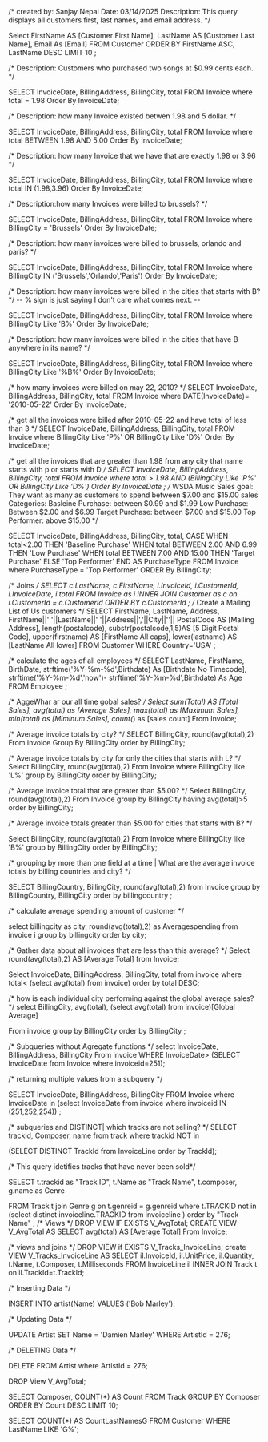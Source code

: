 /*
created by: Sanjay Nepal 
Date: 03/14/2025
Description: This query displays all customers first, last names, and email address.
*/

Select 
 FirstName AS [Customer First Name], 
 LastName AS [Customer Last Name],
 Email As [Email]
FROM 
Customer
ORDER BY 
FirstName ASC,
LastName DESC
LIMIT 10 ;

/*
Description: Customers who purchased two songs at $0.99 cents each. */

SELECT 
InvoiceDate,
BillingAddress,
BillingCity, 
total
FROM
Invoice
where 
total = 1.98
Order By 
InvoiceDate;


/*
Description: how many Invoice existed betwen 1.98 and 5 dollar. */

SELECT 
InvoiceDate,
BillingAddress,
BillingCity, 
total
FROM
Invoice
where 
total BETWEEN 1.98 AND 5.00
Order By 
InvoiceDate;

/*
Description: how many Invoice that we have that are exactly 1.98 or 3.96 */

SELECT 
InvoiceDate,
BillingAddress,
BillingCity, 
total
FROM
Invoice
where 
total IN (1.98,3.96)
Order By 
InvoiceDate;

/*
Description:how many Invoices were billed to brussels? */


SELECT 
InvoiceDate,
BillingAddress,
BillingCity, 
total
FROM
Invoice
where 
BillingCity = 'Brussels'
Order By 
InvoiceDate;

/* Description: how many invoices were billed to brussels, orlando and paris? */


SELECT 
InvoiceDate,
BillingAddress,
BillingCity, 
total
FROM
Invoice
where 
BillingCity IN ('Brussels','Orlando','Paris')
Order By 
InvoiceDate;

/* Description: how many invoices were billed in the cities that starts with B? */
-- % sign is just saying I don't care what comes next. --

SELECT 
InvoiceDate,
BillingAddress,
BillingCity, 
total
FROM
Invoice
where 
BillingCity Like 'B%'
Order By 
InvoiceDate;

/* Description: how many invoices were billed in the cities that have B anywhere in its name? */

SELECT 
InvoiceDate,
BillingAddress,
BillingCity, 
total
FROM
Invoice
where 
BillingCity Like '%B%'
Order By 
InvoiceDate;

/* how many invoices were billed on may 22, 2010? */
 SELECT 
InvoiceDate,
BillingAddress,
BillingCity, 
total
FROM
Invoice
where 
DATE(InvoiceDate)= '2010-05-22'
Order By 
InvoiceDate;

/* get all the invoices were billed after 2010-05-22 and have total of less than 3  */
 SELECT 
InvoiceDate,
BillingAddress,
BillingCity, 
total
FROM
Invoice
where 
BillingCity Like 'P%' OR BillingCity Like 'D%'
Order By 
InvoiceDate;

/* get all the invoices that are greater than 1.98 from any city that name starts with p or starts with D */
SELECT 
InvoiceDate,
BillingAddress,
BillingCity, 
total
FROM
Invoice
where 
total > 1.98 AND (BillingCity Like 'P%' OR BillingCity Like 'D%')
Order By 
InvoiceDate
;
/* WSDA Music Sales goal:
They want as many as customers to spend between $7.00 and $15.00 
sales Categories: 
Basleine Purchase: between $0.99 and $1.99
Low Purchase: Between $2.00 and $6.99
Target Purchase: between $7.00 and $15.00 
Top Performer: above $15.00 
*/

SELECT
InvoiceDate,
BillingAddress,
BillingCity,
total,
CASE
WHEN total<2.00 THEN 'Baseline Purchase'
WHEN total BETWEEN 2.00 AND 6.99 THEN 'Low Purchase'
WHEN total BETWEEN 7.00 AND 15.00 THEN 'Target Purchase'
ELSE 'Top Performer'
END AS PurchaseType
FROM
Invoice
where 
PurchaseType = 'Top Performer'
ORDER By
 BillingCity;

 /* Joins 
 */ 
 SELECT
 c.LastName,
 c.FirstName,
 i.InvoiceId,
 i.CustomerId,
 i.InvoiceDate,
 i.total
 FROM
 Invoice as i
 INNER JOIN
 Customer as c 
 on
i.CustomerId = c.CustomerId
ORDER BY 
c.CustomerId
;
/*
Create a Mailing List of Us
customers */
SELECT
FirstName,
LastName,
Address,
FirstName||' '||LastName||' '||Address||','||City||''|| PostalCode AS [Mailing Address],
length(postalcode),
substr(postalcode,1,5)AS [5 Digit Postal Code],
upper(firstname) AS [FirstName All caps],
lower(lastname) AS [LastName All lower]
FROM
Customer
WHERE
Country='USA'
;

/* calculate the ages of all employees 
*/ 
SELECT
LastName,
FirstName,
BirthDate,
strftime('%Y-%m-%d',Birthdate) As [Birthdate No Timecode],
strftime('%Y-%m-%d','now')- strftime('%Y-%m-%d',Birthdate) As Age
FROM
Employee
;

/* AggeWhar ar our all time gobal sales?
*/
Select 
sum(Total) AS [Total Sales], 
avg(total) as [Average Sales],
max(total) as [Maximum Sales],
min(total) as [Miminum Sales],
count(*) as [sales count]
From
Invoice;

/* Average invoice totals by city? */
SELECT
BillingCity,
round(avg(total),2)
From 
invoice 
Group By 
BillingCity
order by 
BillingCity;
 
/* Average invoice totals by city for only the cities that
starts with L? */
Select 
BillingCity,
round(avg(total),2)
From 
Invoice 
where 
BillingCity like 'L%'
group by 
BillingCity
order by 
BillingCity;

/* Average invoice total that are greater than $5.00? */
Select 
BillingCity,
round(avg(total),2)
From 
Invoice 
group by 
BillingCity
having 
 avg(total)>5
order by 
BillingCity;

/* Average invoice totals greater than $5.00 for cities that
starts with B? */

Select 
BillingCity,
round(avg(total),2)
From 
Invoice 
where 
BillingCity like 'B%'
group by 
BillingCity
order by 
BillingCity;

/* grouping by more than one field at a time | What are the
average invoice totals by billing countries and city? 
*/

SELECT
BillingCountry,
BillingCity,
round(avg(total),2)
from 
Invoice
group by 
BillingCountry,
BillingCity
order by 
billingcountry
;

/* calculate average spending 
amount of customer */

select 
billingcity as city,
round(avg(total),2) as Averagespending 
from 
invoice i 
group by 
billingcity 
order by 
city; 

/* Gather data about all invoices that are
 less than this average? */
 Select
 round(avg(total),2) AS [Average Total]
 from 
 Invoice;
 
 
 Select 
 InvoiceDate,
 BillingAddress,
 BillingCity,
 total 
 from 
 invoice
 where 
 total<
 (select avg(total) from invoice)
 order by 
 total DESC;
 
/* how is each individual city performing against the global average sales? */
select 
BillingCity,
avg(total),
(select avg(total) from invoice)[Global Average]

From 
invoice 
 group by 
 BillingCity
 order by 
 BillingCity 
;

/* Subqueries without Agregate functions */
select
InvoiceDate,
BillingAddress, 
BillingCity
From 
invoice
WHERE
InvoiceDate>
(SELECT
InvoiceDate
from 
Invoice
where 
invoiceid=251);

/* returning multiple values from a subquery */ 

SELECT
InvoiceDate,
BillingAddress,
BillingCity
FROM
Invoice
where
InvoiceDate in
(select 
InvoiceDate
from 
invoice
where 
invoiceid IN (251,252,254))
;

/* subqueries and DISTINCT| which tracks are not selling? */
SELECT
trackid, 
Composer,
name
from 
track 
where 
trackid 
NOT in

(SELECT
DISTINCT
TrackId
from 
InvoiceLine
order by 
TrackId);

/* This query idetifies tracks that have never been sold*/

SELECT 
t.trackid as "Track ID",
t.Name as "Track Name",
t.composer, 
g.name as Genre


FROM 
Track t
join Genre g on t.genreid = g.genreid
where 
t.TRACKID
not in 
(select 
distinct 
invoiceline.TRACKID
from 
invoiceline )
order by 
"Track Name"
;
/* Views */ 
DROP VIEW IF EXISTS V_AvgTotal;
CREATE VIEW V_AvgTotal AS
SELECT
avg(total) AS [Average Total]
From 
Invoice;

/* views and joins */
DROP VIEW if EXISTS V_Tracks_InvoiceLine;
create VIEW V_Tracks_InvoiceLine AS 
SELECT
il.InvoiceId,
il.UnitPrice,
il.Quantity,
t.Name,
t.Composer,
t.Milliseconds
FROM
InvoiceLine il 
INNER JOIN 
Track t
on
il.TrackId=t.TrackId;


 
 /* Inserting Data */ 
 
 INSERT INTO
  artist(Name)
VALUES ('Bob Marley');
  
/* Updating Data */ 

UPDATE 
Artist
SET Name = 'Damien Marley'
WHERE
ArtistId = 276;

/* DELETING Data */ 

DELETE FROM
Artist
where 
ArtistId = 276;

DROP View 
 V_AvgTotal;

 
SELECT Composer, COUNT(*) AS Count
FROM Track
GROUP BY Composer
ORDER BY Count DESC
LIMIT 10;

SELECT COUNT(*) AS CountLastNamesG
FROM Customer
WHERE LastName LIKE 'G%';
